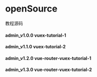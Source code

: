 # openSource
教程源码
#### admin_v1.0.0  vuex-tutorial-1
#### admin_v1.1.0  vuex-tutorial-2
#### admin_v1.2.0  vue-router-vuex-tutorial-1
#### admin_v1.3.0  vue-router-vuex-tutorial-2

